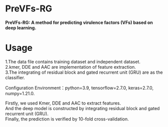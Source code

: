 # PreVFs-RG
**PreVFs-RG: A method for predicting virulence factors (VFs) based on deep learning.**
# Usage
1.The data file contains training dataset and independent dataset.  
2.kmer, DDE and AAC are implementation of feature extraction.  
3.The integrating of residual block and gated recurrent unit (GRU) are as the classifier.  

 Configuration Environment：python=3.9, tensorflow=2.7.0, keras=2.7.0, numpy=1.21.0.  
 
 Firstly, we used Kmer, DDE and AAC to extract features.  
 And the deep model is constructed by integrating residual block and gated recurrent unit (GRU).  
 Finally, the prediction is verified by 10-fold cross-validation.
 
